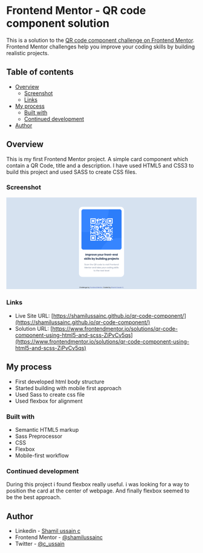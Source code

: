 # Frontend Mentor - QR code component solution

This is a solution to the [QR code component challenge on Frontend Mentor](https://www.frontendmentor.io/challenges/qr-code-component-iux_sIO_H). Frontend Mentor challenges help you improve your coding skills by building realistic projects. 

## Table of contents

- [Overview](#overview)
  - [Screenshot](#screenshot)
  - [Links](#links)
- [My process](#my-process)
  - [Built with](#built-with)
  - [Continued development](#continued-development)
- [Author](#author)


## Overview
This is my first Frontend Mentor project. A simple card component which contain a QR Code, title and a description. I have used HTML5 and CSS3 to build this project and used SASS to create CSS files.

### Screenshot

![](./screenshot.png)


### Links

- Live Site URL: [https://shamilussainc.github.io/qr-code-component/](https://shamilussainc.github.io/qr-code-component/)
- Solution URL: [https://www.frontendmentor.io/solutions/qr-code-component-using-html5-and-scss-ZiPvCv5qs](https://www.frontendmentor.io/solutions/qr-code-component-using-html5-and-scss-ZiPvCv5qs)

## My process

- First developed html body structure
- Started building with mobile first approach
- Used Sass to create css file
- Used flexbox for alignment


### Built with

- Semantic HTML5 markup
- Sass Preprocessor
- CSS
- Flexbox
- Mobile-first workflow


### Continued development

During this project i found flexbox really useful. i was looking for a way to position the card at the center of webpage. And finally flexbox seemed to be the best approach.


## Author

- Linkedin - [Shamil ussain c](https://www.linkedin.com/in/shamil-ussain-c-893282187/)
- Frontend Mentor - [@shamilussainc](https://www.frontendmentor.io/profile/shamilussainc)
- Twitter - [@c_ussain](https://twitter.com/c_ussain)

